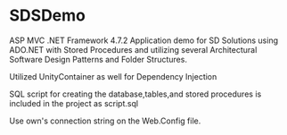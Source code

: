 # SDSDemo

ASP MVC .NET Framework 4.7.2 Application demo for SD Solutions using ADO.NET with Stored Procedures and utilizing several Architectural Software Design Patterns and Folder Structures.

Utilized UnityContainer as well for Dependency Injection

SQL script for creating the database,tables,and stored procedures is included in the project as script.sql

Use own's connection string on the Web.Config file.
